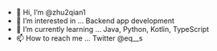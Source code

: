 - 👋 Hi, I’m @zhu2qian1
- 👀 I’m interested in ... Backend app development
- 🌱 I’m currently learning ... Java, Python, Kotlin, TypeScript
- 📫 How to reach me ... Twitter @eq__s

<!---
zhu2qian1/zhu2qian1 is a ✨ special ✨ repository because its `README.md` (this file) appears on your GitHub profile.
You can click the Preview link to take a look at your changes.
--->
